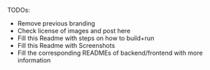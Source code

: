 TODOs:

- Remove previous branding
- Check license of images and post here
- Fill this Readme with steps on how to build+run
- Fill this Readme with Screenshots
- Fill the corresponding READMEs of backend/frontend with more information
